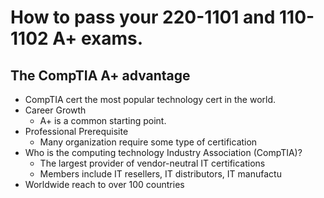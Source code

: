 # How to pass your 220-1101 and 110-1102 A+ exams.

## The CompTIA A+ advantage

- CompTIA cert the most popular technology cert in the world.
- Career Growth
	- A+ is a common starting point.
- Professional Prerequisite
	- Many organization require some type of certification
- Who is the computing technology Industry Association (CompTIA)?
	- The largest provider of vendor-neutral IT certifications
	- Members include IT resellers, IT distributors, IT manufactu
- Worldwide reach to over 100 countries 